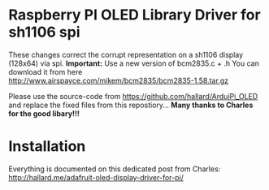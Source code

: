 Raspberry PI OLED Library Driver for sh1106 spi
===============================================

These changes correct the corrupt representation on a sh1106 display (128x64) via spi.
**Important:** Use a new version of bcm2835.c + .h 
You can download it from here http://www.airspayce.com/mikem/bcm2835/bcm2835-1.58.tar.gz

Please use the source-code from https://github.com/hallard/ArduiPi_OLED and replace the fixed files from this repostiory...
**Many thanks to Charles for the good libary!!!**

Installation
============
Everything is documented on this dedicated post from Charles: http://hallard.me/adafruit-oled-display-driver-for-pi/

